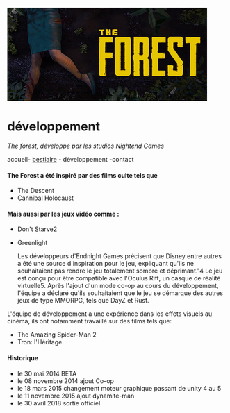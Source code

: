 ![the forest](image/banniere.jpg)

# développement

 *The forest, développé par les studios Nightend Games*

 accueil- [bestiaire](bestiaire.md) - développement -contact

#### **The Forest a été inspiré par des films culte tels que**

 - The Descent 
 - Cannibal Holocaust
   
#### **Mais aussi par les jeux vidéo comme :**

- Don't Starve2
- Greenlight
  
   Les développeurs d'Endnight Games précisent que Disney entre autres a été une source d'inspiration pour le jeu, expliquant qu'ils ne souhaitaient pas rendre le jeu totalement sombre et déprimant."4 Le jeu est conçu pour être compatible avec l'Oculus Rift, un casque de réalité virtuelle5. Après l'ajout d'un mode co-op au cours du développement, l'équipe a déclaré qu'ils souhaitaient que le jeu se démarque des autres jeux de type MMORPG, tels que DayZ et Rust.

L'équipe de développement a une expérience dans les effets visuels au cinéma, ils ont notamment travaillé sur des films tels que:

  - The Amazing Spider-Man 2 
  - Tron: l'Héritage. 
  
  #### Historique

  - le 30 mai      2014 BETA
  - le 08 novembre 2014 ajout Co-op
  - le 18 mars     2015 changement moteur graphique passant de unity 4 au 5
  - le 11 novembre 2015 ajout dynamite-man 
  - le 30 avril    2018 sortie officiel


